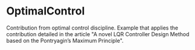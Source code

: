 # OptimalControl
Contribution from optimal control discipline.
Example that applies the contribution detailed in the article "A novel LQR Controller Design Method based on the Pontryagin’s Maximum Principle".
